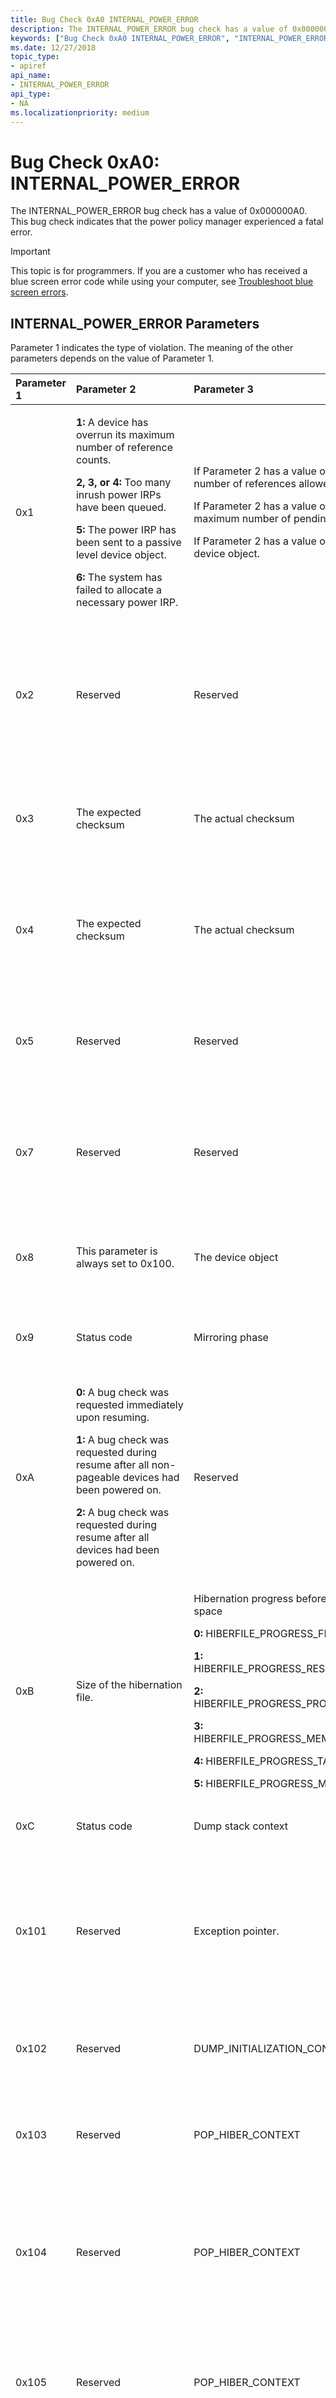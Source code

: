 ```yaml
---
title: Bug Check 0xA0 INTERNAL_POWER_ERROR
description: The INTERNAL_POWER_ERROR bug check has a value of 0x000000A0. This bug check indicates that the power policy manager experienced a fatal error.
keywords: ["Bug Check 0xA0 INTERNAL_POWER_ERROR", "INTERNAL_POWER_ERROR"]
ms.date: 12/27/2018
topic_type:
- apiref
api_name:
- INTERNAL_POWER_ERROR
api_type:
- NA
ms.localizationpriority: medium
---
```


# Bug Check 0xA0: INTERNAL\_POWER\_ERROR


The INTERNAL\_POWER\_ERROR bug check has a value of 0x000000A0. This bug check indicates that the power policy manager experienced a fatal error.

> [!IMPORTANT]
> This topic is for programmers. If you are a customer who has received a blue screen error code while using your computer, see [Troubleshoot blue screen errors](https://www.windows.com/stopcode).


## INTERNAL\_POWER\_ERROR Parameters


Parameter 1 indicates the type of violation. The meaning of the other parameters depends on the value of Parameter 1.

<table>
<colgroup>
<col width="20%" />
<col width="20%" />
<col width="20%" />
<col width="20%" />
<col width="20%" />
</colgroup>
<thead>
<tr class="header">
<th align="left">Parameter 1</th>
<th align="left">Parameter 2</th>
<th align="left">Parameter 3</th>
<th align="left">Parameter 4</th>
<th align="left">Cause</th>
</tr>
</thead>
<tbody>
<tr class="odd">
<td align="left"><p>0x1</p></td>
<td align="left"><p><strong>1:</strong> A device has overrun its maximum number of reference counts.</p>
<p><strong>2, 3, or 4:</strong>  Too many inrush power IRPs have been queued.</p>
<p><strong>5:</strong>  The power IRP has been sent to a passive level device object.</p>
<p><strong>6:</strong> The system has failed to allocate a necessary power IRP.</p></td>
<td align="left"><p>If Parameter 2 has a value of 1, the maximum number of references allowed.</p>
<p>If Parameter 2 has a value of 2, 3, or 4, the maximum number of pending IRPs allowed.</p>
<p>If Parameter 2 has a value of 6, the target device object.</p></td>
<td align="left">If Parameter 2 has value of 6, indicates whether this is a system (0x0) or device (0x1) power IRP.</td>
<td align="left"><p>An error occurred during the handling of the power I/O request packet (IRP).</p></td>
</tr>
<tr class="even">
<td align="left"><p>0x2</p></td>
<td align="left"><p>Reserved</p></td>
<td align="left"><p>Reserved</p></td>
<td align="left"><p>Reserved</p></td>
<td align="left"><p>An internal failure has occurred while attempting to process a power event. For more information, see <a href="#parameter-1-equals-0x2" data-raw-source="[Debugging bug check 0xA0 when parameter 1 equals 0x2](#parameter-1-equals-0x2)">Debugging bug check 0xA0 when parameter 1 equals 0x2</a>.</p></td>
</tr>
<tr class="odd">
<td align="left"><p>0x3</p></td>
<td align="left"><p>The expected checksum</p></td>
<td align="left"><p>The actual checksum</p></td>
<td align="left"><p>The line number of the failure</p></td>
<td align="left"><p>The checksum for a hibernation context page does not match its expected checksum.</p></td>
</tr>
<tr class="even">
<td align="left"><p>0x4</p></td>
<td align="left"><p>The expected checksum</p></td>
<td align="left"><p>The actual checksum</p></td>
<td align="left"><p>The line number of the failure</p></td>
<td align="left"><p>The checksum for a page about to be written to the hibernation file does not match its expected checksum.</p></td>
</tr>
<tr class="odd">
<td align="left"><p>0x5</p></td>
<td align="left"><p>Reserved</p></td>
<td align="left"><p>Reserved</p></td>
<td align="left"><p>Reserved</p></td>
<td align="left"><p>An unknown shutdown code has been sent to the system shutdown handler.</p></td>
</tr>
<tr class="even">
<td align="left"><p>0x7</p></td>
<td align="left"><p>Reserved</p></td>
<td align="left"><p>Reserved</p></td>
<td align="left"><p>Reserved</p></td>
<td align="left"><p>An unhandled exception has occurred. For more information, see <a href="#parameter-1-equals-0x7" data-raw-source="[Debugging bug check 0xA0 when parameter 1 equals 0x7](#parameter-1-equals-0x7)">Debugging bug check 0xA0 when parameter 1 equals 0x7</a>.</p></td>
</tr>
<tr class="odd">
<td align="left"><p>0x8</p></td>
<td align="left"><p>This parameter is always set to 0x100.</p></td>
<td align="left"><p>The device object</p></td>
<td align="left"><p>POWER_CHANNEL_SUMMARY</p>
<p></p></td>
<td align="left"><p>A fatal error occurred while processing a system power event.</p></td>
</tr>
<tr class="even">
<td align="left"><p>0x9</p></td>
<td align="left"><p>Status code</p></td>
<td align="left"><p>Mirroring phase</p></td>
<td align="left"><p>Reserved</p></td>
<td align="left"><p>A fatal error occured while preparing the hibernate file.</p></td>
</tr>
<tr class="odd">
<td align="left"><p>0xA</p></td>
<td align="left"><p><strong>0:</strong> A bug check was requested immediately upon resuming.</p>
<p><strong>1:</strong> A bug check was requested during resume after all non-pageable devices had been powered on.</p>
<p><strong>2:</strong> A bug check was requested during resume after all devices had been powered on.</p></td>
<td align="left"><p>Reserved</p></td>
<td align="left"><p>Reserved</p></td>
<td align="left"><p>A bug check was requested when waking for debugging purposes.</p></td>
</tr>
<tr class="even">
<td align="left"><p>0xB</p></td>
<td align="left"><p>Size of the hibernation file.</p></td>
<td align="left"><p>Hibernation progress before running out of space</p>
<p><strong>0:</strong> HIBERFILE_PROGRESS_FREE_MAP</p>
<p><strong>1:</strong> HIBERFILE_PROGRESS_RESUME_CONTEXT</p>
<p><strong>2:</strong> HIBERFILE_PROGRESS_PROCESSOR_STATEE</p>
<p><strong>3:</strong> HIBERFILE_PROGRESS_MEMORY_RANGES</p>
<p><strong>4:</strong> HIBERFILE_PROGRESS_TABLE_PAGES</p>
<p><strong>5:</strong> HIBERFILE_PROGRESS_MEMORY_IMAGE</p></td>
<td align="left"><p>Size of the remaining memory ranges.</p></td>
<td align="left"><p>The hibernation file is too small.</p></td>
</tr>
<tr class="odd">
<td align="left"><p>0xC</p></td>
<td align="left"><p>Status code</p></td>
<td align="left"><p>Dump stack context</p></td>
<td align="left"><p>Reserved</p></td>
<td align="left"><p>The dump stack failed to initialize.</p></td>
</tr>
<tr class="even">
<td align="left"><p>0x101</p></td>
<td align="left"><p>Reserved</p></td>
<td align="left"><p>Exception pointer.</p></td>
<td align="left"><p>Reserved</p></td>
<td align="left"><p>An unhandled exception occured while processing a system power event. For more information, see <a href="#parameter-1-equals-0x101" data-raw-source="[Debugging bug check 0xA0 when parameter 1 equals 0x101](#parameter-1-equals-0x101)">Debugging bug check 0xA0 when parameter 1 equals 0x101</a>.</p></td>
</tr>
<tr class="odd">
<td align="left"><p>0x102</p></td>
<td align="left"><p>Reserved</p></td>
<td align="left"><p>DUMP_INITIALIZATION_CONTEXT</p></td>
<td align="left"><p>POP_HIBER_CONTEXT</p></td>
<td align="left"><p>The hibernation working buffer size is not page aligned.</p></td>
</tr>
<tr class="even">
<td align="left"><p>0x103</p></td>
<td align="left"><p>Reserved</p></td>
<td align="left"><p>POP_HIBER_CONTEXT</p></td>
<td align="left"><p>Reserved</p></td>
<td align="left"><p>All working pages have failed to be accounted for during the hibernation process.</p></td>
</tr>
<tr class="odd">
<td align="left"><p>0x104</p></td>
<td align="left"><p>Reserved</p></td>
<td align="left"><p>POP_HIBER_CONTEXT</p></td>
<td align="left"><p>Reserved</p></td>
<td align="left"><p>An attempt was made to map internal hibernation memory while the internal memory structures were locked.</p></td>
</tr>
<tr class="even">
<td align="left"><p>0x105</p></td>
<td align="left"><p>Reserved</p></td>
<td align="left"><p>POP_HIBER_CONTEXT</p></td>
<td align="left"><p>Reserved</p></td>
<td align="left"><p>An attempt was made to map internal hibernation memory with an unsupported memory type flag.</p></td>
</tr>
<tr class="odd">
<td align="left"><p>0x106</p></td>
<td align="left"><p>Reserved</p></td>
<td align="left"><p>The memory descriptor list (MDL)</p></td>
<td align="left"><p>Reserved</p></td>
<td align="left"><p>A memory descriptor list was created during the hibernation process which describes memory that is not paged-aligned.</p></td>
</tr>
<tr class="even">
<td align="left"><p>0x107</p></td>
<td align="left"><p>Reserved</p></td>
<td align="left"><p>POP_HIBER_CONTEXT</p></td>
<td align="left"><p>PO_MEMORY_RANGE_ARRAY</p></td>
<td align="left"><p>A data mismatch has occurred in the internal hibernation data structures.</p></td>
</tr>
<tr class="odd">
<td align="left"><p>0x108</p></td>
<td align="left"><p>Reserved</p></td>
<td align="left"><p>POP_HIBER_CONTEXT</p></td>
<td align="left"><p>Reserved</p></td>
<td align="left"><p>The disk subsystem failed to properly write part of the hibernation file.</p></td>
</tr>
<tr class="even">
<td align="left"><p>0x109</p></td>
<td align="left"><p>Reserved</p></td>
<td align="left"><p>Expected checksum</p></td>
<td align="left"><p>Actual checksum</p></td>
<td align="left"><p>The checksum for the processor state data does not match its expected checksum.</p></td>
</tr>
<tr class="odd">
<td align="left"><p>0x10A</p></td>
<td align="left"><p>Reserved</p></td>
<td align="left"><p>POP_HIBER_CONTEXT</p></td>
<td align="left"><p>NTSTATUS</p></td>
<td align="left"><p>The disk subsystem failed to properly read or write part of the hibernation file.</p></td>
</tr>
<tr class="even">
<td align="left"><p>0x10B</p></td>
<td align="left"><p>Reserved</p></td>
<td align="left"><p>Current hibernation progress</p></td>
<td align="left"><p>Reserved</p></td>
<td align="left"><p>An attempt was made to mark pages for the boot phase of hibernation at the wrong time using the PoSetHiberRange API.</p></td>
</tr>
<tr class="odd">
<td align="left"><p>0x10C</p></td>
<td align="left"><p>Reserved</p></td>
<td align="left"><p>Flags provided to the API</p></td>
<td align="left"><p>Length to mark</p></td>
<td align="left"><p>The PoSetHiberRange API was called with invalid parameters.</p></td>
</tr>
<tr class="even">
<td align="left"><p>0x200</p></td>
<td align="left"><p>Reserved</p></td>
<td align="left"><p>DEVICE_OBJECT</p></td>
<td align="left"><p>DEVICE_OBJECT_POWER_EXTENSION</p></td>
<td align="left"><p>An unknown device type is being checked for an idle state.</p></td>
</tr>
<tr class="odd">
<td align="left"><p>0x300</p></td>
<td align="left"><p>Reserved</p></td>
<td align="left"><p>DEVICE_OBJECT</p></td>
<td align="left"><p>IRP</p></td>
<td align="left"><p>An unknown status was returned from a battery power IRP.</p></td>
</tr>
<tr class="even">
<td align="left"><p>0x301</p></td>
<td align="left"><p>Reserved</p></td>
<td align="left"><p>DEVICE_OBJECT</p></td>
<td align="left"><p>IRP</p></td>
<td align="left"><p>The battery has entered an unknown state.</p></td>
</tr>
<tr class="odd">
<td align="left"><p>0x400</p></td>
<td align="left"><p>Reserved</p></td>
<td align="left"><p>IO_STACK_LOCATION</p></td>
<td align="left"><p>DEVICE_OBJECT</p></td>
<td align="left"><p>A device has overrun its maximum number of reference counts.</p></td>
</tr>
<tr class="even">
<td align="left"><p>0x401</p></td>
<td align="left"><p>Reserved</p></td>
<td align="left"><p>Pending IRP list</p></td>
<td align="left"><p>DEVICE_OBJECT</p></td>
<td align="left"><p>Too many inrush power IRPs have been queued.</p></td>
</tr>
<tr class="odd">
<td align="left"><p>0x402</p></td>
<td align="left"><p>Reserved</p></td>
<td align="left"><p>Pending IRP list</p></td>
<td align="left"><p>DEVICE_OBJECT</p></td>
<td align="left"><p>Too many inrush power IRPs have been queued.</p></td>
</tr>
<tr class="even">
<td align="left"><p>0x403</p></td>
<td align="left"><p>Reserved</p></td>
<td align="left"><p>Pending IRP list</p></td>
<td align="left"><p>DEVICE_OBJECT</p></td>
<td align="left"><p>Too many inrush power IRPs have been queued.</p></td>
</tr>
<tr class="odd">
<td align="left"><p>0x404</p></td>
<td align="left"><p>Reserved</p></td>
<td align="left"><p>IO_STACK_LOCATION</p></td>
<td align="left"><p>DEVICE_OBJECT</p></td>
<td align="left"><p>A power IRP has been sent to a passive-level device object.</p></td>
</tr>
<tr class="even">
<td align="left"><p>0x500</p></td>
<td align="left"><p>Reserved</p></td>
<td align="left"><p>IRP</p></td>
<td align="left"><p>DEVICE_OBJECT</p></td>
<td align="left"><p>An unknown status was returned from a thermal power IRP.</p></td>
</tr>
<tr class="odd">
<td align="left"><p>0x600</p></td>
<td align="left"><p>DEVICE_OBJECT PDO</p></td>
<td align="left"><p>Reserved</p></td>
<td align="left"><p>Reserved</p></td>
<td align="left"><p>A driver has attempted a duplicate registration with the Power Runtime Framework.</p></td>
</tr>
<tr class="even">
<td align="left"><p>0x601</p></td>
<td align="left"><p>POP_FX_DEVICE device</p></td>
<td align="left"><p>PEP_DEVICE_REGISTER PEP</p></td>
<td align="left"><p>Reserved</p></td>
<td align="left"><p>No Power Engine Plugins accepted device registration.</p></td>
</tr>
<tr class="odd">
<td align="left"><p>0x602</p></td>
<td align="left"><p>DEVICE_NODE device node</p></td>
<td align="left"><p>Sleep count</p></td>
<td align="left"><p>Reserved</p></td>
<td align="left"><p>Device node sleep count does not match its activation count.</p></td>
</tr>
<tr class="even">
<td align="left"><p>0x603</p></td>
<td align="left"><p>POP_FX_PLUGIN</p></td>
<td align="left"><p>Work request type</p></td>
<td align="left"><p>Reserved</p></td>
<td align="left"><p>A Power Engine Plugin made an invalid work request.</p></td>
</tr>
<tr class="odd">
<td align="left"><p>0x605</p></td>
<td align="left"><p>Notification ID</p></td>
<td align="left"><p>POP_FX_PLUGIN</p></td>
<td align="left"><p>Reserved</p></td>
<td align="left"><p>A Power Engine Plugin failed to accept mandatory device power management notification.</p></td>
</tr>
<tr class="even">
<td align="left"><p>0x606</p></td>
<td align="left"><p>POP_FX_COMPONENT</p></td>
<td align="left"><p>POP_FX_COMPONENT_FLAGS</p></td>
<td align="left"><p>New condition for the component</p></td>
<td align="left"><p>A Power Engine Plugin attempted to transition a critical system resource component to an Active (or Idle) condition when the resource was already Active (or Idle).</p></td>
</tr>
<tr class="odd">
<td align="left"><p>0x607</p></td>
<td align="left"><p>POP_FX_DEVICE</p></td>
<td align="left"><p>NTSTATUS</p></td>
<td align="left"><p>Reserved</p></td>
<td align="left"><p>The acquisition of a runtime power management framework device-removal lock failed when it was required to succeed.</p></td>
</tr>
<tr class="even">
<td align="left"><p>0x608</p></td>
<td align="left"><p>POP_FX_COMPONENT</p></td>
<td align="left"><p>POP_FX_COMPONENT_FLAGS</p></td>
<td align="left"><p>Reserved</p></td>
<td align="left"><p>A driver has attempted to transition a component to idle without a preceding active request.</p></td>
</tr>
<tr class="odd">
<td align="left"><p>0x609</p></td>
<td align="left"><p>POP_FX_PLUGIN</p></td>
<td align="left"><p>POP_FX_DEVICE</p></td>
<td align="left"><p>Duplicate Request Type</p>
<p><strong>0:</strong> DevicePowerRequired</p>
<p><strong>1:</strong> DevicePowerNotRequired</p></td>
<td align="left"><p>A Power Engine Plugin has requested either device power required or device power not required without an intervening request of the opposite type.</p></td>
</tr>
<tr class="even">
<td align="left"><p>0x610</p></td>
<td align="left"><p>POP_FX_PLUGIN</p></td>
<td align="left"><p>POP_FX_DEVICE</p></td>
<td align="left"><p>Reserved</p></td>
<td align="left"><p>A Power Engine Plugin has requested device power not required while a previous device power required request is outstanding.</p></td>
</tr>
<tr class="odd">
<td align="left"><p>0x611</p></td>
<td align="left"><p>POP_FX_PLUGIN</p></td>
<td align="left"><p>POP_FX_DEVICE</p></td>
<td align="left"><p>Invalid component index</p></td>
<td align="left"><p>A Power Engine Plugin has requested an operation on an invalid component.</p></td>
</tr>
<tr class="even">
<td align="left"><p>0x612</p></td>
<td align="left"><p>POP_FX_PLUGIN PowerEnginePlugin</p></td>
<td align="left"><p>Reserved</p></td>
<td align="left"><p>Reserved</p></td>
<td align="left"><p>A Power Engine Plugin has requested additional work to be done in the context of a device notification where no buffer was supplied by PO for the request.</p></td>
</tr>
<tr class="odd">
<td align="left"><p>0x613</p></td>
<td align="left"><p>POP_FX_DEVICE</p></td>
<td align="left"><p>Component index</p></td>
<td align="left"><p>Operation</p>
<p><strong>0:</strong> Complete device power not required</p>
<p><strong>1:</strong> Report device powered on</p>
<p><strong>2:</strong> Complete idle condition</p></td>
<td align="left"><p>A driver has attempted to complete a request when no such outstanding request is pending.</p></td>
</tr>
<tr class="even">
<td align="left"><p>0x614</p></td>
<td align="left"><p>POP_FX_DEVICE</p></td>
<td align="left"><p>Component index</p></td>
<td align="left"><p>Illegal parameter</p>
<p><strong>0:</strong> PO_FX_FLAG_BLOCKING used at IRQL &gt;= DISPATCH_LEVEL</p>
<p><strong>1:</strong> PO_FX_FLAG_BLOCKING and PO_FX_FLAG_ASYNC_ONLY both specified</p>
<p><strong>2:</strong> Invalid component index</p></td>
<td align="left"><p>A driver has requested an active/idle transition on a component with an illegal parameter.</p></td>
</tr>
<tr class="odd">
<td align="left"><p>0x615</p></td>
<td align="left"><p>POP_FX_PLUGIN</p></td>
<td align="left"><p>POP_FX_COMPONENT</p></td>
<td align="left"><p>Illegal Action</p>
<p><strong>0:</strong> Component not in idle state 0</p>
<p><strong>1:</strong>Component is already active</p>
<p><strong>2:</strong> No outstanding activation request</p>
<p><strong>3:</strong> Outstanding idle state transition</p></td>
<td align="left"><p>A Power Engine Plugin has illegally indicated the completion of a component activation.</p></td>
</tr>
<tr class="even">
<td align="left"><p>0x616</p></td>
<td align="left"><p>POP_FX_PLUGIN</p></td>
<td align="left"><p>POP_FX_COMPONENT</p></td>
<td align="left"><p>Illegal Action</p>
<p><strong>0:</strong> Invalid idle state</p>
<p><strong>1:</strong> Component is already in the requested state</p>
<p><strong>2:</strong> Requested a non-zero idle state without passing through idle state 0</p></td>
<td align="left"><p>A Power Engine Plugin has illegally requested a component idle state transition.</p></td>
</tr>
<tr class="odd">
<td align="left"><p>0x666</p></td>
<td align="left"><p>PPOP_PEP_ACTIVITY</p></td>
<td align="left"><p>New activity type</p>
<p><strong>0:</strong> DevicePowerOn</p>
<p><strong>1:</strong> ComponentIdleStateChange</p>
<p><strong>2:</strong> ComponentActivating</p>
<p><strong>3:</strong> ComponentActive</p>
<p><strong>4:</strong> DevicePowerOff</p>
<p><strong>5:</strong> DeviceSuspend</p></td>
<td align="left"><p>Conflicting activity type</p>
<p><strong>0:</strong> DevicePowerOn</p>
<p><strong>1:</strong> ComponentIdleStateChange</p>
<p><strong>2:</strong> ComponentActivating</p>
<p><strong>3:</strong> ComponentActive</p>
<p><strong>4:</strong> DevicePowerOff</p>
<p><strong>5:</strong> DeviceSuspend</p></td>
<td align="left"><p>The default Power Engine Plugin has attempted to trigger a new activity that conflicts with another activity.</p></td>
</tr>
<tr class="even">
<td align="left"><p>0x667</p></td>
<td align="left"><p>POP_PEP_ACTIVITY</p></td>
<td align="left"><p>Activity type</p>
<p><strong>0:</strong> DevicePowerOn</p>
<p><strong>1:</strong> ComponentIdleStateChange</p>
<p><strong>2:</strong> ComponentActivating</p>
<p><strong>3:</strong> ComponentActive</p>
<p><strong>4:</strong> DevicePowerOff</p>
<p><strong>5:</strong> DeviceSuspend</p></td>
<td align="left"><p>POP_PEP_ACTIVITY_STATUS</p></td>
<td align="left"><p>Default Power Engine Plugin has attempted to complete an activity that is not running.</p></td>
</tr>
<tr class="odd">
<td align="left"><p>0x700</p></td>
<td align="left"><p>PEPHANDLE</p></td>
<td align="left"><p>PEP_PPM_IDLE_SELECT</p></td>
<td align="left"><p>Reserved</p></td>
<td align="left"><p>A Power Engine Plugin has specified invalid processor idle dependencies.</p></td>
</tr>
<tr class="even">
<td align="left"><p>0x701</p></td>
<td align="left"><p>The index of the selected idle state of the hung processor</p></td>
<td align="left"><p>The PRCB address of the hung processor</p></td>
<td align="left"><p>The index of the hung processor</p></td>
<td align="left"><p>A processor was not able to complete an idle transition within the allocated interval. This indicates the specified processor is hung.</p></td>
</tr>
<tr class="odd">
<td align="left"><p>0x702</p></td>
<td align="left"><p>The index of the selected idle state of the processor</p></td>
<td align="left"><p>The idle synchronization state of the processor</p></td>
<td align="left"><p>The PRCB address of the hung processor</p></td>
<td align="left"><p>A processor woke up from a non-interruptible state without the OS initiating an explicit wake through the PEP (using the necessary PPM idle synchronization).</p></td>
</tr>
</tbody>
</table>





Resolution
----------

**General Notes**

In the preceding table, several of the parameters are pointers to structures. For example, if Parameter 2 is listed as DEVICE\_OBJECT, then Parameter 2 is a pointer to a DEVICE\_OBJECT structure. Some of the structures are defined in wdm.h, which is included in the Windows Driver Kit. For example, the following structures are defined in wdm.h.

-   EXCEPTION\_POINTERS
-   DEVICE\_OBJECT
-   IO\_STACK\_LOCATION
-   PEP\_DEVICE\_REGISTER

Some of the structures that appear in the preceding table are not defined in any public header file. You can see the definitions of those structures by using the [**dt**](dt--display-type-.md) debugger command. The following example shows how to use the **dt** command to see the **DEVICE\_OBJECT\_POWER\_EXTENSION** structure.

```dbgcmd
3: kd> dt nt!DEVICE_OBJECT_POWER_EXTENSION
   +0x000 IdleCount        : Uint4B
   +0x004 BusyCount        : Uint4B
   +0x008 BusyReference    : Uint4B
   +0x00c TotalBusyCount   : Uint4B
   +0x010 ConservationIdleTime : Uint4B
   +0x014 PerformanceIdleTime : Uint4B
   +0x018 DeviceObject     : Ptr64 _DEVICE_OBJECT
   +0x020 IdleList         : _LIST_ENTRY
   +0x030 IdleType         : _POP_DEVICE_IDLE_TYPE
   +0x034 IdleState        : _DEVICE_POWER_STATE
   +0x038 CurrentState     : _DEVICE_POWER_STATE
   +0x040 Volume           : _LIST_ENTRY
   +0x050 Specific         : <unnamed-tag>
```

The following procedures will help you debug certain instances of this bug check.

<span id="parameter-1-equals-0x2"></span><span id="PARAMETER-1-EQUALS-0X2"></span>
**Debugging bug check 0xA0 when Parameter 1 equals 0x2**

1.  Examine the stack. Look for the **ntoskrnl!PopExceptionFilter** function. This function contains the following code as its first argument.

    ```cpp
     (error_code << 16) | _LINE_
    ```

    If the caller is **PopExceptionFilter**, the first argument to this function is of type PEXCEPTION\_POINTERS. Note the value of this argument.

2.  Use the [**dt (Display Type)**](dt--display-type-.md) command and specify the value that you found in the previous step as *argument*.

    ```dbgcmd
    dt nt!_EXCEPTION_POINTERS argument 
    ```

    This command displays the structure. Note the address of the context record.

3.  Use the [**.cxr (Display Context Record)**](-cxr--display-context-record-.md) command and specify the context record that you found in the previous step as *record*.

    ```dbgcmd
    .cxr record 
    ```

    This command sets the register context to the proper value.

4.  Use a variety of commands to analyze the source of the error. Start with [**kb (Display Stack Backtrace)**](k--kb--kc--kd--kp--kp--kv--display-stack-backtrace-.md) .

<span id="parameter-1-equals-0x7"></span><span id="PARAMETER-1-EQUALS-0X7"></span>
**Debugging bug check 0xA0 when Parameter 1 equals 0x7**

1.  Examine the stack. Look for the **ntoskrnl!PopExceptionFilter** function. The first argument to this function is of type PEXCEPTION\_POINTERS. Note the value of this argument.

2.  Use the [**dt (Display Type)**](dt--display-type-.md) command and specify the value that you found in the previous step as *argument*.

    ```dbgcmd
    dt nt!_EXCEPTION_POINTERS argument 
    ```

    This command displays the structure. Note the address of the context record.

3.  Use the [**.cxr (Display Context Record)**](-cxr--display-context-record-.md) command and specify the context record that you found in the previous step as *record*.

    ```dbgcmd
    .cxr record 
    ```

    This command sets the register context to the proper value.

4.  Use a variety of commands to analyze the source of the error. Start with [**kb (Display Stack Backtrace)**](k--kb--kc--kd--kp--kp--kv--display-stack-backtrace-.md) .

<span id="parameter-1-equals-0x101"></span><span id="PARAMETER-1-EQUALS-0X101"></span>
**Debugging bug check 0xA0 when Parameter 1 equals 0x101**

1.  Use the [**dt (Display Type)**](dt--display-type-.md) command and specify the value of Parameter 3 as *argument*.

    ```dbgcmd
    dt nt!_EXCEPTION_POINTERS argument 
    ```

    This command displays the structure. Note the address of the context record.

2.  Use the [**.cxr (Display Context Record)**](-cxr--display-context-record-.md) command and specify the context record that you found the previous step as *record*.

    ```dbgcmd
    .cxr record 
    ```

    This command sets the register context to the proper value.

3.  Use a variety of commands to analyze the source of the error. Start with [**kb (Display Stack Backtrace)**](k--kb--kc--kd--kp--kp--kv--display-stack-backtrace-.md) .

 

 




